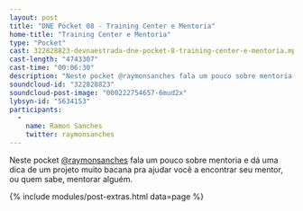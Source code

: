 ```yaml
---
layout: post
title: "DNE Pocket 08 - Training Center e Mentoria"
home-title: "Training Center e Mentoria"
type: "Pocket"
cast: 322828823-devnaestrada-dne-pocket-8-training-center-e-mentoria.mp3
cast-length: "4743307"
cast-time: "00:06:30"
description: "Neste pocket @raymonsanches fala um pouco sobre mentoria e dá uma dica de um projeto muito bacana pra ajudar você a encontrar seu mentor, ou quem sabe, mentorar alguém."
soundcloud-id: "322828823"
soundcloud-post-image: "000222754657-6mud2x"
lybsyn-id: "5634153"
participants:
  -
    name: Ramon Sanches
    twitter: raymonsanches
---
```


Neste pocket [@raymonsanches](http://twitter.com/raymonsanches) fala um pouco sobre mentoria e dá uma dica de um projeto muito bacana pra ajudar você a encontrar seu mentor, ou quem sabe, mentorar alguém.

{% include modules/post-extras.html data=page %}
